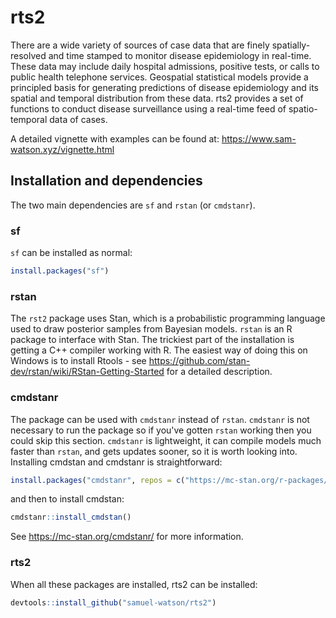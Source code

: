 # rts2
There are a wide variety of sources of case data that are finely spatially-resolved and time stamped to monitor disease epidemiology in real-time. 
These data may include daily hospital admissions, positive tests, or calls to public health telephone services. Geospatial statistical models provide 
a principled basis for generating predictions of disease epidemiology and its spatial and temporal distribution from these data. rts2 provides a set 
of functions to conduct disease surveillance using a real-time feed of spatio-temporal data of cases.

A detailed vignette with examples can be found at: <https://www.sam-watson.xyz/vignette.html>

## Installation and dependencies
The two main dependencies are `sf` and `rstan` (or `cmdstanr`). 

### sf
`sf` can be installed as normal:
```r
install.packages("sf")
```

### rstan
The `rst2` package uses Stan, which is a probabilistic programming language
used to draw posterior samples from Bayesian models. `rstan` is an R package
to interface with Stan. The trickiest part of the installation is getting a C++
compiler working with R. The easiest way of doing this on Windows is to install Rtools - see <https://github.com/stan-dev/rstan/wiki/RStan-Getting-Started> for a detailed description. 


### cmdstanr
The package can be used with `cmdstanr` instead of `rstan`. `cmdstanr` is not 
necessary to run the package so if you've gotten `rstan` working then you
could skip this section. `cmdstanr` is lightweight, it can compile models much faster than `rstan`, and gets updates sooner, so it is worth looking into. 
 Installing cmdstan and cmdstanr is straightforward:
```r
install.packages("cmdstanr", repos = c("https://mc-stan.org/r-packages/", getOption("repos")))
```
and then to install cmdstan:
```r
cmdstanr::install_cmdstan()
```
See <https://mc-stan.org/cmdstanr/> for more information.

### rts2
When all these packages are installed, rts2 can be installed:
```r
devtools::install_github("samuel-watson/rts2")
```
